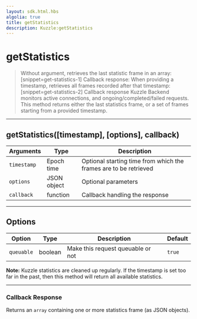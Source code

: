 ```yaml
---
layout: sdk.html.hbs
algolia: true
title: getStatistics
description: Kuzzle:getStatistics
---
```

  

# getStatistics

> Without argument, retrieves the last statistic frame in an array:
[snippet=get-statistics-1]
> Callback response:
> When providing a timestamp, retrieves all frames recorded after that timestamp:
[snippet=get-statistics-2]
> Callback response
Kuzzle Backend monitors active connections, and ongoing/completed/failed requests.  
This method returns either the last statistics frame, or a set of frames starting from a provided timestamp.

---

## getStatistics([timestamp], [options], callback)

| Arguments | Type | Description |
|---------------|---------|----------------------------------------|
| ``timestamp`` | Epoch time | Optional starting time from which the frames are to be retrieved |
| ``options`` | JSON object | Optional parameters |
| ``callback`` | function | Callback handling the response |

---

## Options

| Option | Type | Description | Default |
|---------------|---------|----------------------------------------|---------|
| ``queuable`` | boolean | Make this request queuable or not  | ``true`` |

**Note:** Kuzzle statistics are cleaned up regularly. If the timestamp is set too far in the past, then this method will return all available statistics.

---

### Callback Response

Returns an `array` containing one or more statistics frame (as JSON objects).
